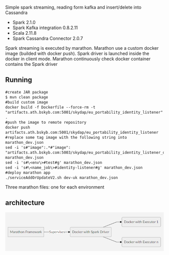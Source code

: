Simple spark streaming, reading form kafka and insert/delete into Cassandra

- Spark 2.1.0
- Spark Kafka integration 0.8.2.11
- Scala 2.11.8
- Spark Cassandra Connector 2.0.7

Spark streaming is executed by marathon. Marathon use a custom docker image (builded with docker push). Spark driver is launched inside the docker in client mode. Marathon continuously check docker container contains the Spark driver 



## Running

  

    #create JAR package
    $ mvn clean package 
    #build custom image
    docker build -f Dockerfile --force-rm -t "artifacts.ath.bskyb.com:5001/skydap/eu_portability_identity_listener" . 
    #push the image to remote repository 
    docker push artifacts.ath.bskyb.com:5001/skydap/eu_portability_identity_listener
    #replace some tag image with the following string into marathon_dev.json
    sed -i 's#"image":.*#"image": "artifacts.ath.bskyb.com:5003/skydap/eu_portability_identity_listener_dev",#g' marathon_dev.json
    sed -i 's#\<env\>#test#g' marathon_dev.json
    sed -i 's#\<name_job\>#identity-listener#g' marathon_dev.json 
    #deploy marathon app 
    ./serviceAddOrUpdateV2.sh dev-uk marathon_dev.json

Three marathon files: one for each environment

## architecture

![architecture](https://raw.githubusercontent.com/mario-deno/test/master/Spark_Streaming_Kafka_Rdd/diagram.png)

